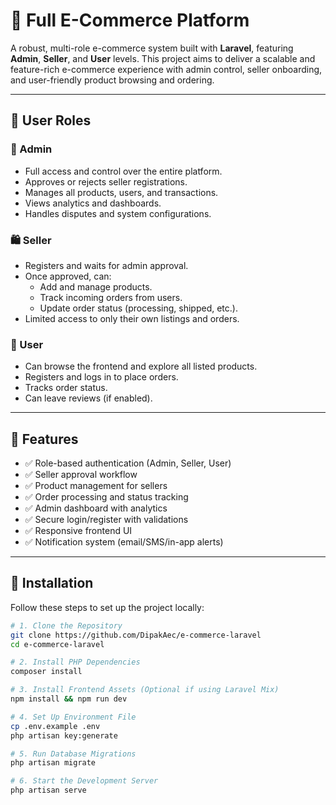 # 🛒 Full E-Commerce Platform

A robust, multi-role e-commerce system built with **Laravel**, featuring **Admin**, **Seller**, and **User** levels. This project aims to deliver a scalable and feature-rich e-commerce experience with admin control, seller onboarding, and user-friendly product browsing and ordering.

---

## 👥 User Roles

### 🔑 Admin
- Full access and control over the entire platform.
- Approves or rejects seller registrations.
- Manages all products, users, and transactions.
- Views analytics and dashboards.
- Handles disputes and system configurations.

### 🛍️ Seller
- Registers and waits for admin approval.
- Once approved, can:
  - Add and manage products.
  - Track incoming orders from users.
  - Update order status (processing, shipped, etc.).
- Limited access to only their own listings and orders.

### 👤 User
- Can browse the frontend and explore all listed products.
- Registers and logs in to place orders.
- Tracks order status.
- Can leave reviews (if enabled).

---

## 🔧 Features

- ✅ Role-based authentication (Admin, Seller, User)
- ✅ Seller approval workflow
- ✅ Product management for sellers
- ✅ Order processing and status tracking
- ✅ Admin dashboard with analytics
- ✅ Secure login/register with validations
- ✅ Responsive frontend UI
- ✅ Notification system (email/SMS/in-app alerts)

---

## 🚀 Installation

Follow these steps to set up the project locally:

```bash
# 1. Clone the Repository
git clone https://github.com/DipakAec/e-commerce-laravel
cd e-commerce-laravel

# 2. Install PHP Dependencies
composer install

# 3. Install Frontend Assets (Optional if using Laravel Mix)
npm install && npm run dev

# 4. Set Up Environment File
cp .env.example .env
php artisan key:generate

# 5. Run Database Migrations
php artisan migrate

# 6. Start the Development Server
php artisan serve

